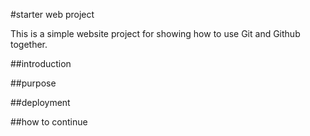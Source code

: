 #starter web project

This is a simple website project for showing how to use Git and Github together.

##introduction


##purpose

##deployment

##how to continue
